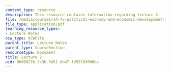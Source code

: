 ```yaml
---
content_type: resource
description: This resource contains information regarding lecture 2.
file: /media/courses/14-75-political-economy-and-economic-development-fall-2012/9b60827b2c3b9451db47fd92163060ba_MIT14_75F12_Lec2.pdf
file_type: application/pdf
learning_resource_types:
- Lecture Notes
ocw_type: OCWFile
parent_title: Lecture Notes
parent_type: CourseSection
resourcetype: Document
title: Lecture 2
uid: 9b60827b-2c3b-9451-db47-fd92163060ba
---
```

